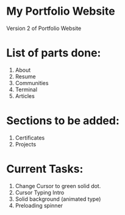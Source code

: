 # My Portfolio Website
Version 2 of Portfolio Website

# List of parts done:
1) About <br>
2) Resume <br>
3) Communities <br>
4) Terminal <br>
5) Articles <br>

# Sections to be added:
1) Certificates <br>
2) Projects <br>

# Current Tasks:
1) Change Cursor to green solid dot.
2) Cursor Typing Intro
3) Solid background (animated type)
4) Preloading spinner
